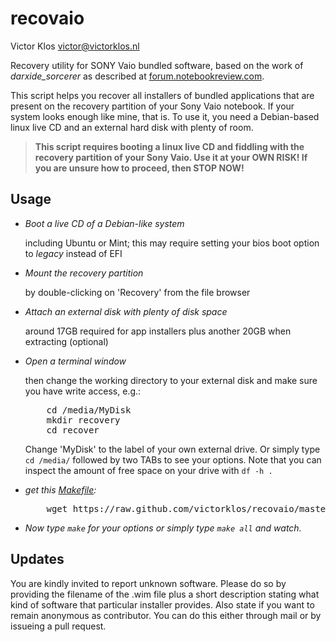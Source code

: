 # recovaio

Victor Klos <victor@victorklos.nl>

Recovery utility for SONY Vaio bundled software, based on the work of *darxide_sorcerer* as described at [forum.notebookreview.com](http://forum.notebookreview.com/sony/675143-how-recover-bundled-applications-like-adobe-suite-powerdvd-etc-sonys-hidden-recovery-partition.html).

This script helps you recover all installers of bundled applications that
are present on the recovery partition of your Sony Vaio notebook. If your
system looks enough like mine, that is. To use it, you need a Debian-based
linux live CD and an external hard disk with plenty of room.

> **This script requires booting a linux live CD and fiddling with the
recovery partition of your Sony Vaio. Use it at your OWN RISK! If you
are unsure how to proceed, then STOP NOW!**

## Usage
*   _Boot a live CD of a Debian-like system_

    including Ubuntu or Mint; this may require setting your bios boot option to *legacy* instead of EFI

*   _Mount the recovery partition_

    by double-clicking on 'Recovery' from the file browser

*   _Attach an external disk with plenty of disk space_

    around 17GB required for app installers plus another 20GB when extracting (optional)

*   _Open a terminal window_

    then change the working directory to your external disk and make sure you have write access, e.g.:
    <pre>
        cd /media/MyDisk
        mkdir recovery
        cd recover
    </pre>

    Change 'MyDisk' to the label of your own external drive. Or simply type `cd /media/` followed by two TABs to see your options. Note that you can inspect the amount of free space on your drive with `df -h .`

*   _get this [Makefile](https://raw.github.com/victorklos/recovaio/master/Makefile):_

    <pre>
        wget https://raw.github.com/victorklos/recovaio/master/Makefile
    </pre>

*   _Now type `make` for your options or simply type `make all` and watch._

## Updates

You are kindly invited to report unknown software. Please do so by providing the filename of the .wim file plus a short description stating what kind of software that particular installer provides. Also state if you want to remain anonymous as contributor. You can do this either through mail or by issueing a pull request.

